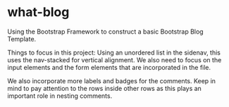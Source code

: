 # what-blog

Using the Bootstrap Framework to construct a basic Bootstrap Blog Template.

Things to focus in this project:
Using an unordered list in the sidenav, this uses the nav-stacked for vertical
alignment.
We also need to focus on the input elements and the form elements that are
incorporated in the file.

We also incorporate more labels and badges for the comments. Keep in mind to
pay attention to the rows inside other rows as this plays an important role in
nesting comments.
